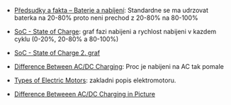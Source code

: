 - [Předsudky a fakta – Baterie a nabíjení](https://www.skoda-auto.cz/emobilita/predsudky-fakta-baterie-nabijeni): Standardne se ma udrzovat baterka na 20-80% proto neni prechod z 20-80% na 80-100%
- [SoC - State of Charge](https://ivycharge.com/blog/a-guide-to-ev-charging-speed/): graf fazi nabijeni a rychlost nabijeni v kazdem cyklu (0-20%, 20-80% a 80-100%)
- [SoC - State of Charge 2. graf](https://www.power-sonic.com/blog/the-ultimate-guide-to-dc-fast-charging/)
- [Difference Between AC/DC Charging](https://www.kalkulator.cz/clanky/112/ac-vs-dc-nabijeci-stanice-elektromobilu): Proc je nabijeni na AC tak pomale
- [Types of Electric Motors](https://www.auto.cz/prehledne-vsechny-typy-elektromotoru-cim-se-lisi-a-jake-maji-vyhody-nevyhody-141704): zakladni popis elektromotoru.

- [Difference Betweeen AC/DC Charging in Picture](https://vyvoj.hw.cz/jak-prekonat-konstrukcni-problemy-nabijeci-infrastruktury-elektromobilu.html)

